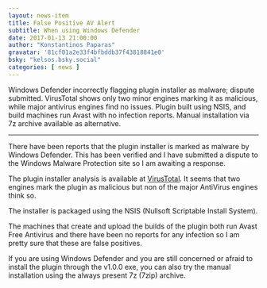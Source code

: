 ```yaml
---
layout: news-item
title: False Positive AV Alert
subtitle: When using Windows Defender
date: 2017-01-13 21:00:00
author: "Konstantinos Paparas"
gravatar: '81cf01a2e33f4bfbddb37f43818841e0'
bsky: "kelsos.bsky.social"
categories: [ news ]
---
```


Windows Defender incorrectly flagging plugin installer as malware; dispute submitted.
VirusTotal shows only two minor engines marking it as malicious, while major antivirus engines find no issues.
Plugin built using NSIS, and build machines run Avast with no infection reports.
Manual installation via 7z archive available as alternative.

---

There have been reports that the plugin installer is marked as malware
by Windows Defender. This has been verified and I have submitted a dispute
to the Windows Malware Protection site so I am awaiting a response.

The plugin installer analysis is available at [VirusTotal](https://www.virustotal.com/en/file/e7a3c011f12491610e3816ae9c8bcaa2327ea55e2b194116601a3e6e4350575b/analysis/1484248223/).
It seems that two engines mark the plugin as malicious but non of the major
AntiVirus engines think so.

The installer is packaged using the
NSIS (Nullsoft Scriptable Install System).

The machines that create and upload the builds of the plugin both run
Avast Free Antivirus and there have been no reports for any infection
so I am pretty sure that these are false positives.

If you are using Windows Defender and you are still concerned or afraid
to install the plugin through the v1.0.0 exe, you can also try
the manual installation using the always present 7z (7zip) archive.
